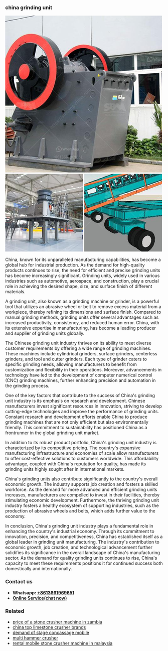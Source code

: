 <h3>china grinding unit</h3><img src='1706755538.jpg' alt=''><p>China, known for its unparalleled manufacturing capabilities, has become a global hub for industrial production. As the demand for high-quality products continues to rise, the need for efficient and precise grinding units has become increasingly significant. Grinding units, widely used in various industries such as automotive, aerospace, and construction, play a crucial role in achieving the desired shape, size, and surface finish of different materials.</p><p>A grinding unit, also known as a grinding machine or grinder, is a powerful tool that utilizes an abrasive wheel or belt to remove excess material from a workpiece, thereby refining its dimensions and surface finish. Compared to manual grinding methods, grinding units offer several advantages such as increased productivity, consistency, and reduced human error. China, with its extensive expertise in manufacturing, has become a leading producer and supplier of grinding units globally.</p><p>The Chinese grinding unit industry thrives on its ability to meet diverse customer requirements by offering a wide range of grinding machines. These machines include cylindrical grinders, surface grinders, centerless grinders, and tool and cutter grinders. Each type of grinder caters to specific grinding needs, allowing manufacturers to benefit from customization and flexibility in their operations. Moreover, advancements in technology have led to the development of computer numerical control (CNC) grinding machines, further enhancing precision and automation in the grinding process.</p><p>One of the key factors that contribute to the success of China's grinding unit industry is its emphasis on research and development. Chinese manufacturers invest significant resources in innovation, striving to develop cutting-edge technologies and improve the performance of grinding units. Constant research and development efforts enable China to produce grinding machines that are not only efficient but also environmentally friendly. This commitment to sustainability has positioned China as a frontrunner in the global grinding unit market.</p><p>In addition to its robust product portfolio, China's grinding unit industry is characterized by its competitive pricing. The country's expansive manufacturing infrastructure and economies of scale allow manufacturers to offer cost-effective solutions to customers worldwide. This affordability advantage, coupled with China's reputation for quality, has made its grinding units highly sought after in international markets.</p><p>China's grinding units also contribute significantly to the country's overall economic growth. The industry supports job creation and fosters a skilled workforce. As the demand for more advanced and efficient grinding units increases, manufacturers are compelled to invest in their facilities, thereby stimulating economic development. Furthermore, the thriving grinding unit industry fosters a healthy ecosystem of supporting industries, such as the production of abrasive wheels and belts, which adds further value to the economy.</p><p>In conclusion, China's grinding unit industry plays a fundamental role in enhancing the country's industrial economy. Through its commitment to innovation, precision, and competitiveness, China has established itself as a global leader in grinding unit manufacturing. The industry's contribution to economic growth, job creation, and technological advancement further solidifies its significance in the overall landscape of China's manufacturing sector. As the demand for quality grinding units continues to rise, China's capacity to meet these requirements positions it for continued success both domestically and internationally.</p><h3>Contact us</h3><ul><li><strong>Whatsapp:&nbsp;<a href="https://wa.me/8613661969651">+8613661969651</a></strong></li><li><a href="https://swt.shibang-china.com/?git&amp;zhl&amp;china grinding unit"><strong>Online Service(chat now)</strong></a></li></ul><h3>Related</h3><ul><li><a href='price of a stone crusher machine in zambia.md'>price of a stone crusher machine in zambia</a></li><li><a href='china top limestone crusher brands.md'>china top limestone crusher brands</a></li><li><a href='demand of stage concassage mobile.md'>demand of stage concassage mobile</a></li><li><a href='multi hammer crusher.md'>multi hammer crusher</a></li><li><a href='rental mobile stone crusher machine in malaysia.md'>rental mobile stone crusher machine in malaysia</a></li></ul>